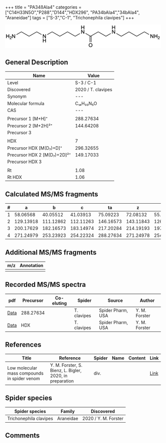 +++
title = "PA34ßAla4"
categories = ["C14H33N5O","P288","D144","HDX296",
"PA34bAla4","34bAla4",
"Araneidae"]
tags = ["S-3","C-1",
"Trichonephila clavipes"]
+++

![](/img/PA34bAla4.png)

## General Description

| Name                       | Value              |
|----------------------------|--------------------|
| Level                      | S-3 / C-1          |
| Discovered                 | 2020 / T. clavipes |
| Synonym                    | ---                |
| Molecular formula          | C₁₄H₃₃N₅O                   |
| CAS                        | ---                |
|                            |                    |
| Precursor 1 [M+H]⁺         | 288.27634                   |
| Precursor 2 [M+2H]²⁺       | 144.64208                   |
| Precursor 3                |                    |
|                            |                    |
| HDX                        | 7                   |
| Precursor HDX   [M(D₇)+D]⁺   | 296.32655                   |
| Precursor HDX 2 [M(D₇)+2D]²⁺ | 149.17033                   |
| Precursor HDX 3            |                    |
|                            |                    |
| Rt                         | 1.08                   |
| Rt HDX                     | 1.06                   |

## Calculated MS/MS fragments

| # | a         | b         | c         | ta        | z         | y         | tz        |
|---|-----------|-----------|-----------|-----------|-----------|-----------|-----------|
| 1 | 58.06568 | 40.05512 | 41.03913 | 75.09223 | 72.08132 | 55.05477 | 89.10787 |
| 2 | 129.13918 | 111.12862 | 112.11263 | 146.16573 | 143.11843 | 126.09188 | 160.14498 |
| 3 | 200.17629 | 182.16573 | 183.14974 | 217.20284 | 214.19193 | 197.16538 | 231.21848 |
| 4 | 271.24979 | 253.23923 | 254.22324 | 288.27634 | 271.24978 | 254.22323 | 288.27633 |

## Additional MS/MS fragments

| m/z | Annotation |
|-----|------------|
|     |            |

## Recorded MS/MS spectra

| pdf                                             | Precursor | Co-eluting | Spider      | Source                       | Author        |
|-------------------------------------------------|-----------|------------|-------------|------------------------------|---------------|
| [Data](/pdf/N-clavipes/288_PA34bAla4_PA43bAla4_Nc.pdf) | 288.27634 |           | T. clavipes | Spider Pharm, USA | Y. M. Forster |
| [Data](/pdf/N-clavipes/288_PA34bAla4_PA43bAla4_Nc_HDX.pdf) | HDX |           | T. clavipes | Spider Pharm, USA | Y. M. Forster |


## References

| Title | Reference | Spider | Name | Content | Link |
|-------|-----------|--------|------|---------|------|
| Low molecular mass compounds in spider venom      | Y. M. Forster, S. Bienz, L. Bigler, 2020, in preparation          | div.       |   |   | [Link](unknown) |

## Spider species

| Spider species     | Family     | Discovered           |
|--------------------|------------|----------------------|
| Trichonephila clavipes | Araneidae | 2020 / Y. M. Forster |


## Comments